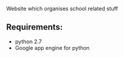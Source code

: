 Website which organises school related stuff

Requirements:
---------
* python 2.7
* Google app engine for python
